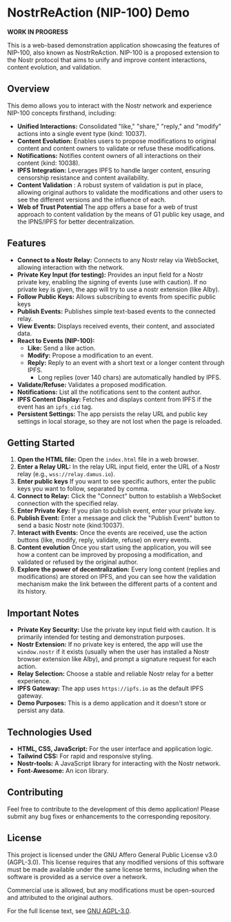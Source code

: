# NostrReAction (NIP-100) Demo

**WORK IN PROGRESS**

This is a web-based demonstration application showcasing the features of NIP-100, also known as NostrReAction. NIP-100 is a proposed extension to the Nostr protocol that aims to unify and improve content interactions, content evolution, and validation.

## Overview

This demo allows you to interact with the Nostr network and experience NIP-100 concepts firsthand, including:

*   **Unified Interactions:**  Consolidated "like," "share," "reply," and "modify" actions into a single event type (kind: 10037).
*   **Content Evolution:**  Enables users to propose modifications to original content and content owners to validate or refuse these modifications.
*   **Notifications:** Notifies content owners of all interactions on their content (kind: 10038).
*   **IPFS Integration:** Leverages IPFS to handle larger content, ensuring censorship resistance and content availability.
* **Content Validation** : A robust system of validation is put in place, allowing original authors to validate the modifications and other users to see the different versions and the influence of each.
*   **Web of Trust Potential** The app offers a base for a web of trust approach to content validation by the means of G1 public key usage, and the IPNS/IPFS for better decentralization.

## Features

*   **Connect to a Nostr Relay:** Connects to any Nostr relay via WebSocket, allowing interaction with the network.
*   **Private Key Input (for testing):** Provides an input field for a Nostr private key, enabling the signing of events (use with caution). If no private key is given, the app will try to use a nostr extension (like Alby).
*   **Follow Public Keys:** Allows subscribing to events from specific public keys
*   **Publish Events:** Publishes simple text-based events to the connected relay.
*   **View Events:** Displays received events, their content, and associated data.
*   **React to Events (NIP-100):**
    *   **Like:** Send a like action.
    *   **Modify:** Propose a modification to an event.
    *   **Reply:** Reply to an event with a short text or a longer content through IPFS.
        *   Long replies (over 140 chars) are automatically handled by IPFS.
   *   **Validate/Refuse:** Validates a proposed modification.
*   **Notifications:** List all the notifications sent to the content author.
*   **IPFS Content Display:** Fetches and displays content from IPFS if the event has an `ipfs_cid` tag.
*   **Persistent Settings:** The app persists the relay URL and public key settings in local storage, so they are not lost when the page is reloaded.

## Getting Started

1.  **Open the HTML file:** Open the `index.html` file in a web browser.
2.  **Enter a Relay URL:** In the relay URL input field, enter the URL of a Nostr relay (e.g., `wss://relay.damus.io`).
3. **Enter public keys** If you want to see specific authors, enter the public keys you want to follow, separated by comma.
4.  **Connect to Relay:** Click the "Connect" button to establish a WebSocket connection with the specified relay.
5.  **Enter Private Key:** If you plan to publish event, enter your private key.
6.  **Publish Event:** Enter a message and click the "Publish Event" button to send a basic Nostr note (kind:10037).
7.  **Interact with Events:** Once the events are received, use the action buttons (like, modify, reply, validate, refuse) on every events.
8. **Content evolution** Once you start using the application, you will see how a content can be improved by proposing a modification, and validated or refused by the original author.
9. **Explore the power of decentralization:** Every long content (replies and modifications) are stored on IPFS, and you can see how the validation mechanism make the link between the different parts of a content and its history.

## Important Notes

*   **Private Key Security:** Use the private key input field with caution. It is primarily intended for testing and demonstration purposes.
*   **Nostr Extension:** If no private key is entered, the app will use the `window.nostr` if it exists (usually when the user has installed a Nostr browser extension like Alby), and prompt a signature request for each action.
*   **Relay Selection:**  Choose a stable and reliable Nostr relay for a better experience.
*   **IPFS Gateway:** The app uses `https://ipfs.io` as the default IPFS gateway.
*   **Demo Purposes:** This is a demo application and it doesn't store or persist any data.

## Technologies Used

*   **HTML, CSS, JavaScript:** For the user interface and application logic.
*   **Tailwind CSS:** For rapid and responsive styling.
*   **Nostr-tools:**  A JavaScript library for interacting with the Nostr network.
*   **Font-Awesome:** An icon library.

## Contributing

Feel free to contribute to the development of this demo application! Please submit any bug fixes or enhancements to the corresponding repository.

## License

This project is licensed under the GNU Affero General Public License v3.0 (AGPL-3.0).
This license requires that any modified versions of this software must be made available under the same license terms,
including when the software is provided as a service over a network.

Commercial use is allowed, but any modifications must be open-sourced and attributed to the original authors.

For the full license text, see [GNU AGPL-3.0](https://www.gnu.org/licenses/agpl-3.0.en.html).

